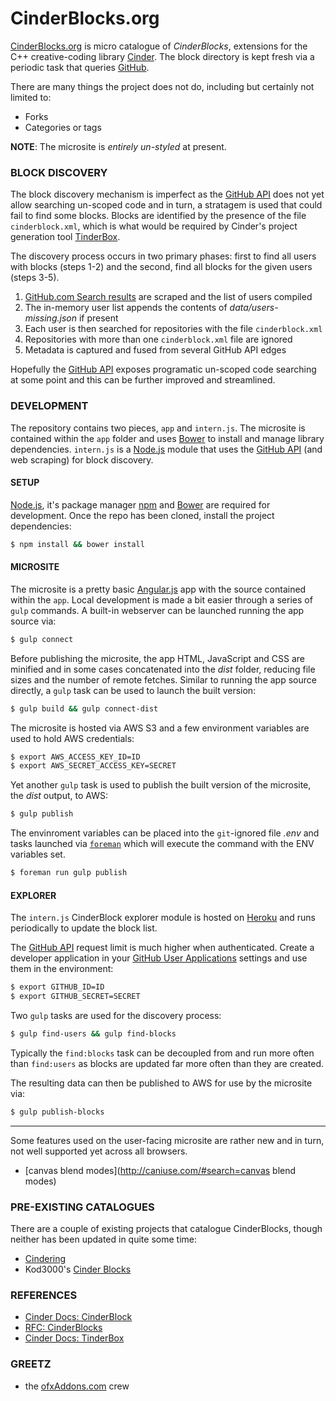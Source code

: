 
# CinderBlocks.org
[CinderBlocks.org](http://cinderblocks.org) is micro catalogue of *CinderBlocks*, extensions for the C++ creative-coding library [Cinder](http://libcinder.org). The block directory is kept fresh via a periodic task that queries [GitHub](https://github.com).

There are many things the project does not do, including but certainly not limited to:
- Forks
- Categories or tags

**NOTE**: The microsite is *entirely un-styled* at present.

### BLOCK DISCOVERY
The block discovery mechanism is imperfect as the [GitHub API](https://developer.github.com/v3/) does not yet allow searching un-scoped code and in turn, a stratagem is used that could fail to find some blocks. Blocks are identified by the presence of the file `cinderblock.xml`, which is what would be required by Cinder's project generation tool [TinderBox](http://libcinder.org/docs/welcome/TinderBox.html).

The discovery process occurs in two primary phases: first to find all users with blocks (steps 1-2) and the second, find all blocks for the given users (steps 3-5).
1. [GitHub.com Search results](https://github.com/search?p=1&q=cinderblock.xml+in%3Apath&type=Code) are scraped and the list of users compiled
2. The in-memory user list appends the contents of *data/users-missing.json* if present
3. Each user is then searched for repositories with the file `cinderblock.xml`
4. Repositories with more than one `cinderblock.xml` file are ignored
5. Metadata is captured and fused from several GitHub API edges

Hopefully the [GitHub API](https://developer.github.com/v3/) exposes programatic un-scoped code searching at some point and this can be further improved and streamlined.

### DEVELOPMENT
The repository contains two pieces, `app` and `intern.js`. The microsite is contained within the `app` folder and uses  [Bower](http://bower.io) to install and manage library dependencies. `intern.js` is a [Node.js](http://nodejs.org) module that uses the [GitHub API](https://developer.github.com/v3/) (and web scraping) for block discovery.

#### SETUP
[Node.js](http://nodejs.org), it's package manager [npm](https://www.npmjs.com/) and [Bower](http://bower.io) are required for development. Once the repo has been cloned, install the project dependencies:
```sh
$ npm install && bower install
```

#### MICROSITE
The microsite is a pretty basic [Angular.js](https://angularjs.org/) app with the source contained within the `app`. Local development is made a bit easier through a series of `gulp` commands. A built-in webserver can be launched running the app source via:

```sh
$ gulp connect
```

Before publishing the microsite, the app HTML, JavaScript and CSS are minified and in some cases concatenated into the *dist* folder, reducing file sizes and the number of remote fetches. Similar to running the app source directly, a `gulp` task can be used to launch the built version:

```sh
$ gulp build && gulp connect-dist
```

The microsite is hosted via AWS S3 and a few environment variables are used to hold AWS credentials:

```sh
$ export AWS_ACCESS_KEY_ID=ID
$ export AWS_SECRET_ACCESS_KEY=SECRET
```

Yet another `gulp` task is used to publish the built version of the microsite, the *dist* output, to AWS:

```sh
$ gulp publish
```

The envinroment variables can be placed into the `git`-ignored file *.env* and tasks launched via [`foreman`](http://ddollar.github.io/foreman/) which will execute the command with the ENV variables set.

```sh
$ foreman run gulp publish
```

#### EXPLORER
The `intern.js` CinderBlock explorer module is hosted on [Heroku](https://heroku.com) and runs periodically to update the block list.

The [GitHub API](https://developer.github.com/v3/) request limit is much higher when authenticated. Create a developer application in your [GitHub User Applications](https://github.com/settings/applications/) settings and use them in the environment:

```sh
$ export GITHUB_ID=ID
$ export GITHUB_SECRET=SECRET
```

Two `gulp` tasks are used for the discovery process:

```sh
$ gulp find-users && gulp find-blocks
```

Typically the `find:blocks` task can be decoupled from and run more often than `find:users` as blocks are updated far more often than they are created.

The resulting data can then be published to AWS for use by the microsite via:

```sh
$ gulp publish-blocks
```

---

Some features used on the user-facing microsite are rather new and in turn, not well supported yet across all browsers.
- [canvas blend modes](http://caniuse.com/#search=canvas blend modes)

### PRE-EXISTING CATALOGUES
There are a couple of existing projects that catalogue CinderBlocks, though neither has been updated in quite some time:
- [Cindering](http://cindering.org/blocks/)
- Kod3000's [Cinder Blocks](http://dany.pro/jects/ongoing/cinder_display_all_blocks.html)

### REFERENCES
- [Cinder Docs: CinderBlock](http://libcinder.org/docs/welcome/CinderBlocks.html)
- [RFC: CinderBlocks](https://forum.libcinder.org/topic/rfc-cinderblocks)
- [Cinder Docs: TinderBox](http://libcinder.org/docs/welcome/TinderBox.html)

### GREETZ
- the [ofxAddons.com](http://ofxaddons.com) crew

